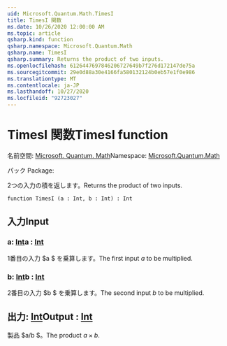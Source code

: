 ```yaml
---
uid: Microsoft.Quantum.Math.TimesI
title: TimesI 関数
ms.date: 10/26/2020 12:00:00 AM
ms.topic: article
qsharp.kind: function
qsharp.namespace: Microsoft.Quantum.Math
qsharp.name: TimesI
qsharp.summary: Returns the product of two inputs.
ms.openlocfilehash: 6126447697846206727649b7f276d172147de75a
ms.sourcegitcommit: 29e0d88a30e4166fa580132124b0eb57e1f0e986
ms.translationtype: MT
ms.contentlocale: ja-JP
ms.lasthandoff: 10/27/2020
ms.locfileid: "92723027"
---
```

# <a name="timesi-function"></a><span data-ttu-id="4aead-102">TimesI 関数</span><span class="sxs-lookup"><span data-stu-id="4aead-102">TimesI function</span></span>

<span data-ttu-id="4aead-103">名前空間: [Microsoft. Quantum. Math](xref:Microsoft.Quantum.Math)</span><span class="sxs-lookup"><span data-stu-id="4aead-103">Namespace: [Microsoft.Quantum.Math](xref:Microsoft.Quantum.Math)</span></span>

<span data-ttu-id="4aead-104">パック [](https://nuget.org/packages/)</span><span class="sxs-lookup"><span data-stu-id="4aead-104">Package: [](https://nuget.org/packages/)</span></span>


<span data-ttu-id="4aead-105">2つの入力の積を返します。</span><span class="sxs-lookup"><span data-stu-id="4aead-105">Returns the product of two inputs.</span></span>

```qsharp
function TimesI (a : Int, b : Int) : Int
```


## <a name="input"></a><span data-ttu-id="4aead-106">入力</span><span class="sxs-lookup"><span data-stu-id="4aead-106">Input</span></span>

### <a name="a--int"></a><span data-ttu-id="4aead-107">a: [Int](xref:microsoft.quantum.lang-ref.int)</span><span class="sxs-lookup"><span data-stu-id="4aead-107">a : [Int](xref:microsoft.quantum.lang-ref.int)</span></span>

<span data-ttu-id="4aead-108">1番目の入力 $a $ を乗算します。</span><span class="sxs-lookup"><span data-stu-id="4aead-108">The first input $a$ to be multiplied.</span></span>


### <a name="b--int"></a><span data-ttu-id="4aead-109">b: [Int](xref:microsoft.quantum.lang-ref.int)</span><span class="sxs-lookup"><span data-stu-id="4aead-109">b : [Int](xref:microsoft.quantum.lang-ref.int)</span></span>

<span data-ttu-id="4aead-110">2番目の入力 $b $ を乗算します。</span><span class="sxs-lookup"><span data-stu-id="4aead-110">The second input $b$ to be multiplied.</span></span>



## <a name="output--int"></a><span data-ttu-id="4aead-111">出力: [Int](xref:microsoft.quantum.lang-ref.int)</span><span class="sxs-lookup"><span data-stu-id="4aead-111">Output : [Int](xref:microsoft.quantum.lang-ref.int)</span></span>

<span data-ttu-id="4aead-112">製品 $a/b $。</span><span class="sxs-lookup"><span data-stu-id="4aead-112">The product $a \times b$.</span></span>
